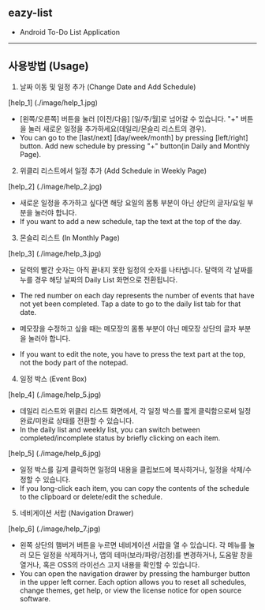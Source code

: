 ## eazy-list

- Android To-Do List Application

------------------------------------------------------------

## 사용방법 (Usage)

1. 날짜 이동 및 일정 추가 (Change Date and Add Schedule)

[help_1] (./image/help_1.jpg)

- [왼쪽/오른쪽] 버튼을 눌러 [이전/다음] [일/주/월]로 넘어갈 수 있습니다. "+" 버튼을 눌러 새로운 일정을 추가하세요(데일리/몬슬리 리스트의 경우).
- You can go to the [last/next] [day/week/month] by pressing [left/right] button. Add new schedule by pressing "+" button(in Daily and Monthly Page).


2. 위클리 리스트에서 일정 추가 (Add Schedule in Weekly Page)

[help_2] (./image/help_2.jpg)

- 새로운 일정을 추가하고 싶다면 해당 요일의 몸통 부분이 아닌 상단의 글자/요일 부분을 눌러야 합니다.
- If you want to add a new schedule, tap the text at the top of the day.


3. 몬슬리 리스트 (In Monthly Page)

[help_3] (./image/help_3.jpg)

- 달력의 빨간 숫자는 아직 끝내지 못한 일정의 숫자를 나타냅니다. 달력의 각 날짜를 누를 경우 해당 날짜의 Daily List 화면으로 전환됩니다.
- The red number on each day represents the number of events that have not yet been completed. Tap a date to go to the daily list tab for that date.

- 메모장을 수정하고 싶을 때는 메모장의 몸통 부분이 아닌 메모장 상단의 글자 부분을 눌러야 합니다.
- If you want to edit the note, you have to press the text part at the top, not the body part of the notepad.


4. 일정 박스 (Event Box)

[help_4] (./image/help_5.jpg)

- 데일리 리스트와 위클리 리스트 화면에서, 각 일정 박스를 짧게 클릭함으로써 일정 완료/미완료 상태를 전환할 수 있습니다.
- In the daily list and weekly list, you can switch between completed/incomplete status by briefly clicking on each item.

[help_5] (./image/help_6.jpg)

- 일정 박스를 길게 클릭하면 일정의 내용을 클립보드에 복사하거나, 일정을 삭제/수정할 수 있습니다.
- If you long-click each item, you can copy the contents of the schedule to the clipboard or delete/edit the schedule.


5. 네비게이션 서랍 (Navigation Drawer)

[help_6] (./image/help_7.jpg)

- 왼쪽 상단의 햄버거 버튼을 누르면 네비게이션 서랍을 열 수 있습니다. 각 메뉴를 눌러 모든 일정을 삭제하거나, 앱의 테마(보라/파랑/검정)를 변경하거나, 도움말 창을 열거나, 혹은 OSS의 라이선스 고지 내용을 확인할 수 있습니다.
-  You can open the navigation drawer by pressing the hamburger button in the upper left corner. Each option allows you to reset all schedules, change themes, get help, or view the license notice for open source software.
